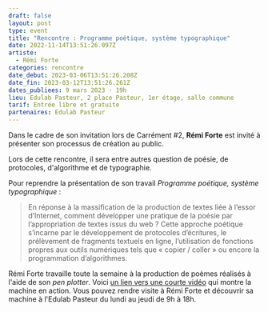 ```yaml
---
draft: false
layout: post
type: event
title: "Rencontre : Programme poétique, système typographique"
date: 2022-11-14T13:51:26.097Z
artiste:
  - Rémi Forte
categories: rencontre
date_debut: 2023-03-06T13:51:26.208Z
date_fin: 2023-03-12T13:51:26.261Z
dates_publiees: 9 mars 2023 · 19h
lieu: Edulab Pasteur, 2 place Pasteur, 1er étage, salle commune
tarif: Entrée libre et gratuite
partenaires: Edulab Pasteur
---
```

Dans le cadre de son invitation lors de Carrément #2, **Rémi Forte** est invité à présenter son processus de création au public.

Lors de cette rencontre, il sera entre autres question de poésie, de protocoles, d'algorithme et de typographie. 

Pour reprendre la présentation de son travail *Programme poétique, système typographique* :

>  En réponse à la massification de la production de textes liée à l’essor d’Internet, comment développer une pratique de la poésie par l’appropriation de textes issus du web ? Cette approche poétique s’incarne par le développement de protocoles d’écritures, le prélèvement de fragments textuels en ligne, l’utilisation de fonctions propres aux outils numériques tels que « copier / coller » ou encore la programmation d’algorithmes. 

Rémi Forte travaille toute la semaine à la production de poèmes réalisés à l'aide de son *pen plotter*. Voici [un lien vers une courte vidéo](https://twitter.com/rmfrt/status/1563932100729905153) qui montre la machine en action. Vous pouvez rendre visite à Rémi Forte et découvrir sa machine à l'Edulab Pasteur du lundi au jeudi de 9h à 18h.